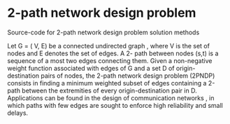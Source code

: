 #  2-path network design problem
Source-code for 2-path network design problem solution methods

Let G = ( V, E) be a connected undirected graph , where V is the set of nodes and E denotes the set of edges. A 2- path between nodes (s,t) is a sequence of a most two edges connecting them. Given a non-negative weight function associated with edges of G and a set D of origin- destination pairs of nodes, the 2-path network design problem (2PNDP) consists in finding a minimum weighted subset of edges containing a 2-path between the extremities of every origin-destination pair in D. Applications can be found in the design of communication networks , in which paths with few edges are sought to enforce high reliability and small delays.
